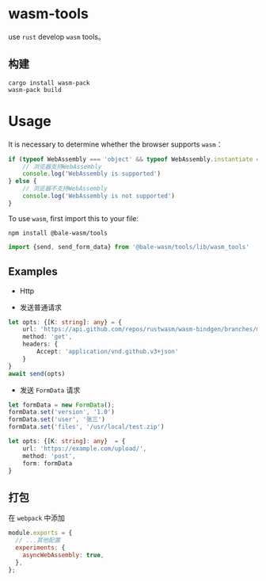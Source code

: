 # wasm-tools

use `rust` develop `wasm` tools。

## 构建

```shell
cargo install wasm-pack
wasm-pack build
```

# Usage
It is necessary to determine whether the browser supports `wasm`：

```ts
if (typeof WebAssembly === 'object' && typeof WebAssembly.instantiate === 'function') {
    // 浏览器支持WebAssembly
    console.log('WebAssembly is supported')
} else {
    // 浏览器不支持WebAssembly
    console.log('WebAssembly is not supported')
}
```

To use `wasm`, first import this to your file:

```shell
npm install @bale-wasm/tools
```

```ts
import {send, send_form_data} from '@bale-wasm/tools/lib/wasm_tools'
```

## Examples

* Http
- 发送普通请求

```ts
let opts: {[K: string]: any} = {
    url: 'https://api.github.com/repos/rustwasm/wasm-bindgen/branches/master',
    method: 'get',
    headers: {
        Accept: 'application/vnd.github.v3+json'
    }
}
await send(opts)
```

- 发送 `FormData` 请求

```ts
let formData = new FormData();
formData.set('version', '1.0')
formData.set('user', '张三')
formData.set('files', '/usr/local/test.zip')

let opts: {[K: string]: any}  = {
    url: 'https://example.com/upload/',
    method: 'post',
    form: formData
}
```

## 打包
在 `webpack` 中添加

```js
module.exports = {
  // ...其他配置
  experiments: {
    asyncWebAssembly: true,
  },
};
```
